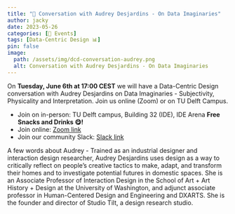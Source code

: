 ```yaml
---
title: "📅 Conversation with Audrey Desjardins - On Data Imaginaries"
author: jacky
date: 2023-05-26
categories: [📅 Events]
tags: [Data-Centric Design 📊]
pin: false
image:
  path: /assets/img/dcd-conversation-audrey.png
  alt: Conversation with Audrey Desjardins - On Data Imaginaries
---
```


On **Tuesday, June 6th at 17:00 CEST** we will have a Data-Centric Design conversation with Audrey Desjardins on Data Imaginaries - Subjectivity, Physicality and Interpretation. Join us online (Zoom) or on TU Delft Campus.

* Join on in-person: TU Delft campus, Building 32 (IDE), IDE Arena **Free Snacks and Drinks 😋!**
* Join online: [Zoom link](https://edu.nl/f7nbk)
* Join our community Slack: [Slack link](https://lnkd.in/gGq8JB6P)


A few words about Audrey - Trained as an industrial designer and interaction design researcher, Audrey Desjardins uses design as a way to critically reflect on people’s creative tactics to make, adapt, and transform their homes and to investigate potential futures in domestic spaces. She is an Associate Professor of Interaction Design in the School of Art + Art History + Design at the University of Washington, and adjunct associate professor in Human-Centered Design and Engineering and DXARTS. She is the founder and director of Studio Tilt, a design research studio.


